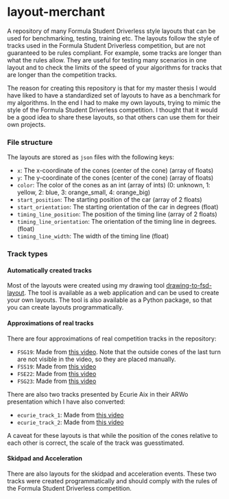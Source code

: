 # layout-merchant
A repository of many Formula Student Driverless style layouts that can be used for benchmarking, testing, training etc. The layouts follow the style of tracks used in the Formula Student Driverless competition, but are not guaranteed to be rules compliant. For example, some tracks are longer than what the rules allow. They are useful for testing many scenarios in one layout and to check the limits of the speed of your algorithms for tracks that are longer than the competition tracks.

The reason for creating this repository is that for my master thesis I would have liked to have a standardized set of layouts to have as a benchmark for my algorithms. In the end I had to make my own layouts, trying to mimic the style of the Formula Student Driverless competition. I thought that it would be a good idea to share these layouts, so that others can use them for their own projects.

### File structure

The layouts are stored as `json` files with the following keys:
- `x`: The x-coordinate of the cones (center of the cone) (array of floats)
- `y`: The y-coordinate of the cones (center of the cone) (array of floats)
- `color`: The color of the cones as an int (array of ints) (0: unknown, 1: yellow, 2: blue, 3: orange_small, 4: orange_big)
- `start_position`: The starting position of the car (array of 2 floats)
- `start_orientation`: The starting orientation of the car in degrees (float)
- `timing_line_position`: The position of the timing line (array of 2 floats) 
- `timing_line_orientation`: The orientation of the timing line in degrees.  (float)
- `timing_line_width`: The width of the timing line (float)


### Track types

#### Automatically created tracks

Most of the layouts were created using my drawing tool [drawing-to-fsd-layout](https://drawing-to-fsd-layout.streamlit.app/). The tool is available as a web application and can be used to create your own layouts. The tool is also available as a Python package, so that you can create layouts programmatically.

#### Approximations of real tracks

There are four approximations of real competition tracks in the repository:
- `FSG19`: Made from [this video](https://www.youtube.com/watch?v=h22J8YzNdjo). Note that the outside cones of the last turn are not visible in the video, so they are placed manually.
- `FSS19`: Made from [this video](https://www.youtube.com/watch?v=9_wI5vHNGTA)
- `FSE22`: Made from [this video](https://youtu.be/Tj-euskTGgM?feature=shared&t=434)
- `FSG23`: Made from [this video](https://www.youtube.com/watch?v=9MWKDJeAEDU)

There are also two tracks presented by Ecurie Aix in their ARWo presentation which I have also converted:
- `ecurie_track_1`: Made from [this video](https://youtu.be/gzWSZGqz-Wo?feature=shared&t=267)
- `ecurie_track_2`: Made from [this video](https://youtu.be/gzWSZGqz-Wo?feature=shared&t=602)

A caveat for these layouts is that while the position of the cones relative to each other is correct, the scale of the track was guesstimated.

#### Skidpad and Acceleration

There are also layouts for the skidpad and acceleration events. These two tracks were created programmatically and should comply with the rules of the Formula Student Driverless competition.

